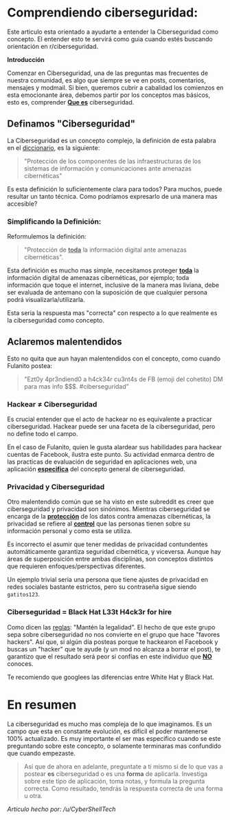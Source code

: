 # Comprendiendo ciberseguridad:

Este articulo esta orientado a ayudarte a entender la Ciberseguridad como concepto. El entender esto te servirá como guia cuando estés buscando orientación en r/ciberseguridad.  

**Introducción**

Comenzar en Ciberseguridad, una de las preguntas mas frecuentes de nuestra comunidad, es algo que siempre se ve en posts, comentarios, mensajes y modmail. Si bien, queremos cubrir a cabalidad los comienzos en esta emocionante área, debemos partir por los conceptos mas básicos, esto es, comprender <ins>**Que es**</ins> ciberseguridad.

## Definamos "Ciberseguridad"

La Ciberseguridad es un concepto complejo, la definición de esta palabra en el [diccionario](https://enclavedeciencia.rae.es/ciberseguridad), es la siguiente:

>"Protección de los componentes de las infraestructuras de los sistemas de información y comunicaciones ante amenazas cibernéticas"

Es esta definición lo suficientemente clara para todos? Para muchos, puede resultar un tanto técnica. Como podríamos expresarlo de una manera mas accesible? 

### Simplificando la Definición:

Reformulemos la definición:

>"Protección de <ins>**toda**</ins> la información digital ante amenazas cibernéticas".

Esta definición es mucho mas simple, necesitamos proteger <ins>**toda**</ins> la información digital de amenazas cibernéticas, por ejemplo; toda información que toque el internet, inclusive de la manera mas liviana, debe ser evaluada de antemano con la suposición de que cualquier persona podrá visualizarla/utilizarla. 

Esta seria la respuesta mas "correcta" con respecto a lo que realmente es la ciberseguridad como concepto.

## Aclaremos malentendidos

Esto no quita que aun hayan malentendidos con el concepto, como cuando Fulanito postea:

> "Ezt0y 4pr3ndiend0 a h4ck34r cu3nt4s de FB (emoji del cohetito) DM para mas info $$$. #ciberseguridad"

### Hackear ≠ Ciberseguridad

Es crucial entender que el acto de hackear no es equivalente a practicar ciberseguridad. Hackear puede ser una faceta de la ciberseguridad, pero no define todo el campo.

En el caso de Fulanito, quien le gusta alardear sus habilidades para hackear cuentas de Facebook, ilustra este punto. Su actividad enmarca dentro de las practicas de evaluación de seguridad en aplicaciones web, una aplicación <ins>**especifica**</ins> del concepto general de ciberseguridad.

### Privacidad y Ciberseguridad

Otro malentendido común que se ha visto en este subreddit es creer que ciberseguridad y privacidad son sinónimos. Mientras ciberseguridad se encarga de la <ins>**protección**</ins>  de los datos contra amenazas cibernéticas, la privacidad se refiere al <ins>**control**</ins> que las personas tienen sobre su información personal y como esta se utiliza.   

Es incorrecto el asumir que tener medidas de privacidad contundentes automáticamente garantiza seguridad cibernética, y viceversa. Aunque hay áreas de superposición entre ambas disciplinas, son conceptos distintos que requieren enfoques/perspectivas diferentes.

Un ejemplo trivial seria una persona que tiene ajustes de privacidad en redes sociales bastante estrictos, pero su contraseña sigue siendo `gatitos123`.

### Ciberseguridad = Black Hat L33t H4ck3r for hire

Como dicen las [reglas](https://www.reddit.com/r/ciberseguridad/): "Mantén la legalidad". El hecho de que este grupo sepa sobre ciberseguridad no nos convierte en el grupo que hace "favores hackers". Así que, si algún día posteas porque te hackearon el Facebook y buscas un "hacker" que te ayude (y un mod no alcanza a borrar el post), te garantizo que el resultado será peor si confías en este individuo que <ins>**NO**</ins> conoces.

Te recomiendo que googlees las diferencias entre White Hat y Black Hat.

# En resumen

La ciberseguridad es mucho mas compleja de lo que imaginamos. Es un campo que esta en constante evolución, es difícil el poder mantenerse 100% actualizado. Es muy importante el ser mas especifico cuando se este preguntando sobre este concepto, o solamente terminaras mas confundido que cuando empezaste. 

>Así que de ahora en adelante, preguntate a ti mismo si de lo que vas a postear **es** ciberseguridad o es una **forma** de aplicarla. Investiga sobre este tipo de aplicación, toma notas, y formula la pregunta correcta. Como resultado, tendrás la respuesta correcta de una forma u otra. 

 _Articulo hecho por: /u/CyberShellTech_